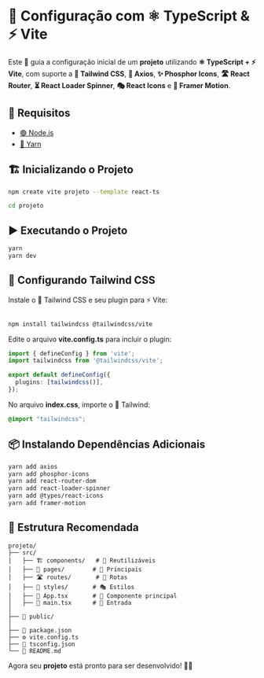 # 🚀 Configuração com ⚛️ TypeScript & ⚡ Vite

Este 📁 guia a configuração inicial de um **projeto** utilizando **⚛️ TypeScript + ⚡ Vite**, com suporte a **🎨 Tailwind CSS**, **🔗 Axios**, **✨ Phosphor Icons**, **🛣️ React Router**, **⏳ React Loader Spinner**, **🎭 React Icons** e **💫 Framer Motion**.

## 📌 Requisitos

- [🟢 Node.js](https://nodejs.org/)
- [🧶 Yarn](https://yarnpkg.com/)

## 🏗️ Inicializando o Projeto

```sh
npm create vite projeto --template react-ts

cd projeto
```

## ▶️ Executando o Projeto

```sh
yarn
yarn dev
```

## 🎨 Configurando Tailwind CSS

Instale o 🎨 Tailwind CSS e seu plugin para ⚡ Vite:

```sh

npm install tailwindcss @tailwindcss/vite

```

Edite o arquivo **vite.config.ts** para incluir o plugin:

```ts
import { defineConfig } from 'vite';
import tailwindcss from '@tailwindcss/vite';

export default defineConfig({
  plugins: [tailwindcss()],
});
```

No arquivo **index.css**, importe o 🎨 Tailwind:

```css
@import "tailwindcss";
```

## 📦 Instalando Dependências Adicionais

```sh
yarn add axios
yarn add phosphor-icons
yarn add react-router-dom
yarn add react-loader-spinner
yarn add @types/react-icons
yarn add framer-motion
```

## 📂 Estrutura Recomendada

```
projeto/
├── src/
│   ├── 🏗️ components/   # 🔄 Reutilizáveis
│   ├── 📄 pages/        # 📜 Principais
│   ├── 🛣️ routes/       # 🚦 Rotas
│   ├── 🎨 styles/       # 🎭 Estilos
│   ├── 🔹 App.tsx       # 🔑 Componente principal
│   ├── 🚀 main.tsx      # 🎯 Entrada
│
├── 📂 public/
│
├── 📜 package.json
├── ⚙️ vite.config.ts
├── 📑 tsconfig.json
└── 📘 README.md
```

Agora seu **projeto** está pronto para ser desenvolvido! 🚀🎉

